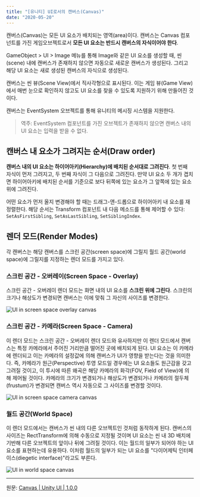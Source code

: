 ```yaml
---
title: "[유니티] UI로서의 캔버스(Canvas)"
date: "2020-05-20"
---
```


캔버스(Canvas)는 모든 UI 요소가 배치되는 영역(area)이다. 캔버스는 Canvas 컴포넌트를 가진 게임오브젝트로서 **모든 UI 요소는 반드시 캔버스의 자식이어야 한다**.

GameObject > UI > Image 메뉴를 통해 Image와 같은 UI 요소를 생성할 때, 씬(scene) 내에 캔버스가 존재하지 않으면 자동으로 새로운 캔버스가 생성된다. 그리고 해당 UI 요소는 새로 생성된 캔버스의 자식으로 생성된다.

캔버스는 씬 뷰(Scene View)에서 직사각형으로 표시된다. 이는 게임 뷰(Game View)에서 매번 눈으로 확인하지 않고도 UI 요소를 찾을 수 있도록 지원하기 위해 만들어진 것이다.

캔버스는 EventSystem 오브젝트를 통해 유니티의 메시징 시스템을 지원한다.

> 역주: EventSystem 컴포넌트를 가진 오브젝트가 존재하지 않으면 캔버스 내의 UI 요소는 입력을 받을 수 없다.

## 캔버스 내 요소가 그려지는 순서(Draw order)

**캔버스 내의 UI 요소는 하이어아키(Hierarchy)에 배치된 순서대로 그려진다**. 첫 번째 자식이 먼저 그려지고, 두 번째 자식이 그 다음으로 그려진다. 만약 UI 요소 두 개가 겹치면 하이어아키에 배치된 순서를 기준으로 보다 뒤쪽에 있는 요소가 그 앞쪽에 있는 요소 위에 그려진다.

어떤 요소가 먼저 올지 변경해야 할 때는 드래그-앤-드롭으로 하이어아키 내 요소를 재정렬한다. 해당 순서는 Transform 컴포넌트 내 다음 메소드를 통해 제어할 수 있다: `SetAsFirstSibling`, `SetAsLastSibling`, `SetSiblingIndex`.

## 렌더 모드(Render Modes)

각 캔버스는 해당 캔버스를 스크린 공간(screen space)에 그릴지 월드 공간(world space)에 그릴지를 지정하는 렌더 모드를 가지고 있다.

### 스크린 공간 - 오버레이(Screen Space - Overlay)

스크린 공간 - 오버레이 렌더 모드는 화면 내의 UI 요소를 **스크린 위에 그린다**. 스크린의 크기나 해상도가 변경되면 캔버스는 이에 맞춰 그 자신의 사이즈를 변경한다.

![UI in screen space overlay canvas](https://docs.unity3d.com/Packages/com.unity.ugui@1.0/manual/images/GUI_Canvas_Screenspace_Overlay.png)

### 스크린 공간 - 카메라(Screen Space - Camera)

이 렌더 모드는 스크린 공간 - 오버레이 렌더 모드와 유사하지만 이 렌더 모드에서 캔버스는 특정 카메라에서 주어진 거리만큼 떨어진 곳에 배치되게 된다. UI 요소는 이 카메라에 렌더되고 이는 카메라의 설정값에 의해 캔버스가 UI가 영향을 받는다는 것을 의미한다. 즉, 카메라가 원근(Perspective) 투영 모드일 경우에는 UI 요소들도 원근감을 갖고 그려질 것이고, 이 투시에 따른 왜곡은 해당 카메라의 화각(FOV, Field of View)에 의해 제어될 것이다. 카메라의 크기가 변경되거나 해상도가 변경되거나 카메라의 절두체(frustum)가 변경되면 캔버스 역시 자동으로 그 사이즈를 변경할 것이다.

![UI in screen space camera canvas](https://docs.unity3d.com/Packages/com.unity.ugui@1.0/manual/images/GUI_Canvas_Screenspace_Camera.png)

### 월드 공간(World Space)

이 렌더 모드에서는 캔버스가 씬 내의 다른 오브젝트인 것처럼 동작하게 된다. 캔버스의 사이즈는 RectTransform에 의해 수동으로 지정될 것이며 UI 요소는 씬 내 3D 배치에 기반해 다른 오브젝트의 앞이나 뒤에 그려질 것이다. 이는 월드의 일부가 되어야 하는 UI 요소를 표현하는데 유용하다. 이처럼 월드의 일부가 되는 UI 요소를 "다이어제틱 인터페이스(diegetic interface)"라고도 부른다.

![UI in world space canvas](https://docs.unity3d.com/Packages/com.unity.ugui@1.0/manual/images/GUI_Canvas_Worldspace.png)

---

원문: [Canvas | Unity UI | 1.0.0](https://docs.unity3d.com/Packages/com.unity.ugui@1.0/manual/UICanvas.html)
